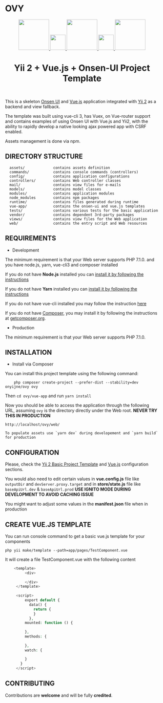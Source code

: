 OVY
===

<p align="center">
    <a href="https://github.com/yiisoft" target="_blank">
        <img src="https://onsen.io/images/logo/svg/onsenui_banner_red.svg" height="100px">
        <img src="https://png.icons8.com/metro/1600/plus-math.png" height="50px">
        <img src="https://vuejs.org/images/logo.png" height="100px">
        <img src="https://png.icons8.com/metro/1600/plus-math.png" height="50px">
        <img src="https://avatars0.githubusercontent.com/u/993323" height="100px">
    </a>
    <h1 align="center">Yii 2 + Vue.js + Onsen-UI Project Template</h1>
    <br>
</p>

This is a skeleton [Onsen UI](https://onsen.io/) and [Vue.js](https://vuejs.org/) application integrated with [Yii 2](http://www.yiiframework.com/) as a backend and view fallback.

The template was built using vue-cli 3, has Vuex, on Vue-router support and contains examples of using Onsen UI with Vue.js and Yii2, with the ability to rapidly develop a native looking ajax powered app with CSRF enabled.

Assets management is done via npm.

DIRECTORY STRUCTURE
-------------------

      assets/             contains assets definition
      commands/           contains console commands (controllers)
      config/             contains application configurations
      controllers/        contains Web controller classes
      mail/               contains view files for e-mails
      models/             contains model classes
      modules/            contains application modules
      node_modules        contains npm packages
      runtime/            contains files generated during runtime
      vue-app/            contains the onsen-ui and vue.js templates
      tests/              contains various tests for the basic application
      vendor/             contains dependent 3rd-party packages
      views/              contains view files for the Web application
      web/                contains the entry script and Web resources

REQUIREMENTS
------------

- Development

The minimum requirement is that your Web server supports PHP 7.1.0. and you have node.js, yarn, vue-cli3 and composer installed

If you do not have **Node.js** installed you can [install it by following the instructions](https://nodejs.org/en/download/)

If you do not have **Yarn** installed you can [install it by following the instructions](https://yarnpkg.com/lang/en/docs/install/)

If you do not have vue-cli installed you may follow the instruction [here](https://cli.vuejs.org/guide/installation.html)

If you do not have [Composer](http://getcomposer.org/), you may install it by following the instructions
at [getcomposer.org](http://getcomposer.org/doc/00-intro.md#installation-nix).

- Production

The minimum requirement is that your Web server supports PHP 7.1.0.

INSTALLATION
------------

- Install via Composer

You can install this project template using the following command:

~~~
    php composer create-project --prefer-dist --stability=dev onyijne/ovy ovy
~~~

Then `cd ovy/vue-app` and run `yarn install`

Now you should be able to access the application through the following URL, assuming `ovy` is the directory
directly under the Web root. **NEVER TRY THIS IN PRODUCTION**

~~~
http://localhost/ovy/web/
~~~

~~~
To populate assets use `yarn dev` during developement and `yarn build` for production
~~~

CONFIGURATION
-------------

Please, check the [Yii 2 Basic Project Template](https://github.com/yiisoft/yii2-app-basic#configuration) and [Vue.js](https://cli.vuejs.org/config/) configuration sections.

You would also need to edit certain values in **vue.config.js** file like `outputDir` and `devServer.proxy.target` and in **store/state.js** file like `baseApiUrl.dev` & `baseApiUrl.prod` **USE IGNITO MODE DURING DEVELOPMENT TO AVOID CACHING ISSUE**

You might want to adjust some values in the **manifest.json** file when in production

CREATE VUE.JS TEMPLATE
----------------------

You can run console command to get a basic vue.js template for your components
~~~
php yii make/template --path=app/pages/TestComponent.vue
~~~

It will create a file TestComponent.vue with the following content

```php
    <template>
         <div>
 
         </div>
     </template>
 
     <script>
         export default {
           data() {
             return {
             }
           },
         mounted: function () {
 
         },
         methods: {
 
         },
         watch: {
 
         }
       }
     </script>
``` 


CONTRIBUTING
-----------------------

Contributions are **welcome** and will be fully **credited**.
